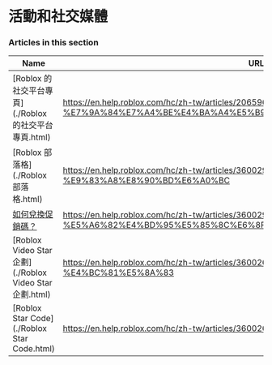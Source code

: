 # 活動和社交媒體  
### Articles in this section
Name|URL
-|-
[Roblox 的社交平台專頁](./Roblox 的社交平台專頁.html) |https://en.help.roblox.com/hc/zh-tw/articles/206596923-Roblox-%E7%9A%84%E7%A4%BE%E4%BA%A4%E5%B9%B3%E5%8F%B0%E5%B0%88%E9%A0%81
[Roblox 部落格](./Roblox 部落格.html) |https://en.help.roblox.com/hc/zh-tw/articles/360029134331-Roblox-%E9%83%A8%E8%90%BD%E6%A0%BC
[如何兌換促銷碼？](./如何兌換促銷碼？.html) |https://en.help.roblox.com/hc/zh-tw/articles/360029650831-%E5%A6%82%E4%BD%95%E5%85%8C%E6%8F%9B%E4%BF%83%E9%8A%B7%E7%A2%BC
[Roblox Video Star 企劃](./Roblox Video Star 企劃.html) |https://en.help.roblox.com/hc/zh-tw/articles/360026092011-Roblox-Video-Star-%E4%BC%81%E5%8A%83
[Roblox Star Code](./Roblox Star Code.html) |https://en.help.roblox.com/hc/zh-tw/articles/360026181292-Roblox-Star-Code